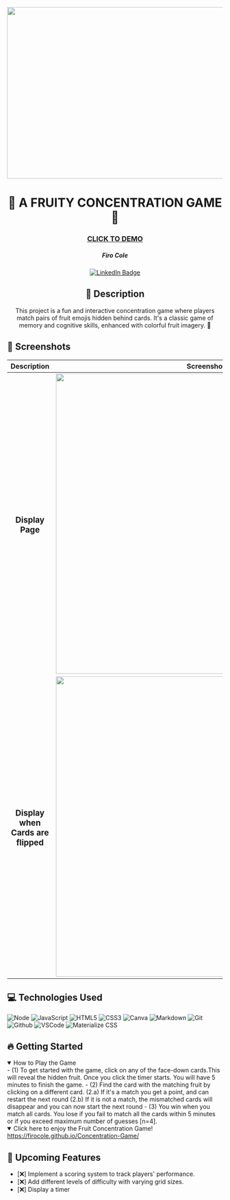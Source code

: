 <div id="header" align="center">
  <img src="https://live.staticflickr.com/65535/53601011720_55e308cb22_z.jpg" width="800" height="400">
</div>

<div id="description" align="center">

# :lemon: A FRUITY CONCENTRATION GAME 	:kiwi_fruit:

### [CLICK TO DEMO](https://firocole.github.io/Concentration-Game/)

##### Firo Cole

[![LinkedIn Badge](https://img.shields.io/badge/-@firocolemd-blue?style=flat&logo=Linkedin&logoColor=black)](https://www.linkedin.com/in/firocolemd/)

  ## :pencil: Description

 This project is a fun and interactive concentration game where players match pairs of fruit emojis hidden behind cards. It's a classic game of memory and cognitive skills, enhanced with colorful fruit imagery. :watermelon:	

</div>

## :camera_flash: Screenshots 

|    Description        | Screenshot                                                                                |
| :----------------:    | ----------                                                                                |
| <h3>Display Page</h3> | <img src="https://live.staticflickr.com/65535/53600776543_6b3210fa7d_z.jpg" width="700" /> |
| <h3 align="center">Display when Cards are flipped</h3> | <img src="https://live.staticflickr.com/65535/53600776558_05a4e1671e_z.jpg" width="700" />  


## :computer: Technologies Used

![Node](https://img.shields.io/badge/-Node.js-05122A?style=flat&logo=node.js)
![JavaScript](https://img.shields.io/badge/-JavaScript-05122A?style=flat&logo=javascript)
![HTML5](https://img.shields.io/badge/-HTML5-05122A?style=flat&logo=html5)
![CSS3](https://img.shields.io/badge/-CSS-05122A?style=flat&logo=css3)
![Canva](https://img.shields.io/badge/-Canva-05122A?style=flat&logo=canva)
![Markdown](https://img.shields.io/badge/-Markdown-05122A?style=flat&logo=markdown)
![Git](https://img.shields.io/badge/-Git-05122A?style=flat&logo=git)
![Github](https://img.shields.io/badge/-GitHub-05122A?style=flat&logo=github)
![VSCode](https://img.shields.io/badge/-VS_Code-05122A?style=flat&logo=visualstudio)
![Materialize CSS](https://img.shields.io/badge/-Materialize_CSS-05122A?style=flat&logo=materialdesign)



## :fire: Getting Started

<details open>
<summary> How to Play the Game </summary>
- (1) To get started with the game, click on any of the face-down cards.This will reveal the hidden fruit. Once you click the timer starts. You will have 5 minutes to finish the game.
- (2) Find the card with the matching fruit by clicking on a different card.
    (2.a) If it's a match you get a point, and can restart the next round
    (2.b) If it is not a match, the mismatched cards will disappear and you can now start the next round
- (3) You win when you match all cards. You lose if you fail to match all the cards within 5 minutes or if you exceed maximum number of guesses [n=4].
</details>

<details open>
<summary> Click here to enjoy the Fruit Concentration Game!</summary>
<a href="https://firocole.github.io/Concentration-Game/"
> https://firocole.github.io/Concentration-Game/ </a>
</details>

## :satellite: Upcoming Features
- [:x:] Implement a scoring system to track players' performance.
- [:x:] Add different levels of difficulty with varying grid sizes.
- [:x:] Display a timer
